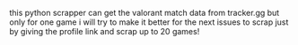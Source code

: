 this python scrapper can get the valorant match data from tracker.gg but only for one game
i will try to make it better for the next issues to scrap just by giving the profile link and scrap up to 20 games!
